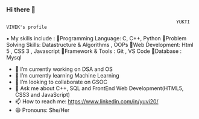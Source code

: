 ###                 Hi there 👋
                                                                   YUKTI VIVEK's profile
<!--
**Yukti-20/Yukti-20** is a ✨ _special_ ✨ repository because its `README.md` (this file) appears on your GitHub profile.

Here are some ideas to get you started:-->
▪️ My skills include :
🔹️Programming Language: C, C++, Python
🔹️Problem Solving Skills: Datastructure & Algorithms , OOPs
🔹️Web Development: Html 5 , CSS 3 , Javascript
🔹️Framework & Tools : Git , VS Code
🔹️Database : Mysql

- 🔭 I’m currently working on DSA and OS
- 🌱 I’m currently learning Machine Learning
- 👯 I’m looking to collaborate on GSOC
- 💬 Ask me about C++, SQL and FrontEnd Web Development(HTML5, CSS3 and JavaScript)
- 📫 How to reach me: https://www.linkedin.com/in/yuvi20/
- 😄 Pronouns: She/Her
